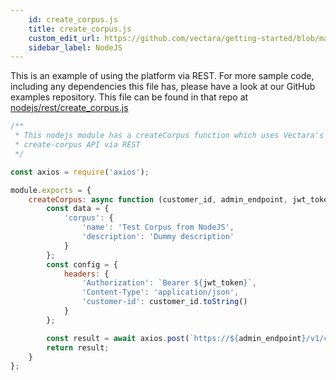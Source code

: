 ```yaml
---
    id: create_corpus.js
    title: create_corpus.js
    custom_edit_url: https://github.com/vectara/getting-started/blob/main/language-examples/nodejs/rest/create_corpus.js
    sidebar_label: NodeJS
---
```


This is an example of using the platform via REST.  For more sample code, including any dependencies this file has, please have a look at our GitHub examples repository.  This file can be found in that repo at <a href="https://github.com/vectara/getting-started/tree/main/language-examples/nodejs/rest/create_corpus.js">nodejs/rest/create_corpus.js</a>

```js title="nodejs/rest/create_corpus.js"
/**
 * This nodejs module has a createCorpus function which uses Vectara's 
 * create-corpus API via REST
 */

const axios = require('axios');

module.exports = {
    createCorpus: async function (customer_id, admin_endpoint, jwt_token) {
        const data = {
            'corpus': {
                'name': 'Test Corpus from NodeJS',
                'description': 'Dummy description'
            }
        };
        const config = {
            headers: {
                'Authorization': `Bearer ${jwt_token}`,
                'Content-Type': 'application/json',
                'customer-id': customer_id.toString()
            }
        };

        const result = await axios.post(`https://${admin_endpoint}/v1/create-corpus`, data, config);
        return result;
    }
};
```
